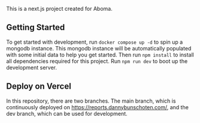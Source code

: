 This is a next.js project created for Aboma.

## Getting Started

To get started with development, run `docker compose up -d` to spin up a mongodb instance.
This mongodb instance will be automatically populated with some initial data to help you get started.
Then run `npm install` to install all dependencies required for this project.
Run `npm run dev` to boot up the development server.

## Deploy on Vercel

In this repository, there are two branches. The main branch, which is continuously deployed on https://reports.dannybunschoten.com/, and the dev branch, which can be used for development.
